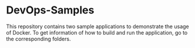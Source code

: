 # DevOps-Samples

This repository contains two sample applications to demonstrate the usage of Docker. To get information of how to
build and run the application, go to the corresponding folders.


